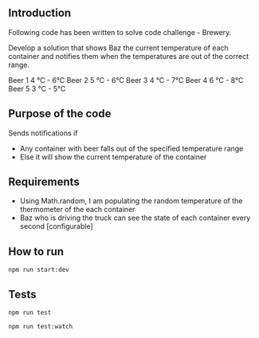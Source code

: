 ## Introduction

Following code has been written to solve code challenge - Brewery.

Develop a solution that shows Baz the current temperature of each container 
and notifies them when the temperatures are out of the correct range.

Beer 1 4 °C - 6°C
Beer 2 5 °C - 6°C
Beer 3 4 °C - 7°C
Beer 4 6 °C - 8°C
Beer 5 3 °C - 5°C

## Purpose of the code

Sends notifications if
* Any container with beer falls out of the specified temperature range
* Else it will show the current temperature of the container

## Requirements

* Using Math.random, I am populating the random temperature of the thermometer of the each container
* Baz who is driving the truck can see the state of each container every second [configurable]

## How to run

```
npm run start:dev
```

## Tests

```
npm run test
```

```
npm run test:watch
